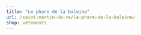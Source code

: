 ```yaml
---
title: "Le phare de la baleine"
url: /saint-martin-de-re/le-phare-de-la-baleine/
shop: vêtements
---
```

